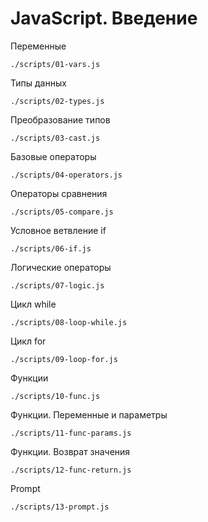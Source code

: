 # JavaScript. Введение

Переменные
    
    ./scripts/01-vars.js

Типы данных

    ./scripts/02-types.js

Преобразование типов

    ./scripts/03-cast.js

Базовые операторы

    ./scripts/04-operators.js

Операторы сравнения

    ./scripts/05-compare.js

Условное ветвление if

    ./scripts/06-if.js

Логические операторы

    ./scripts/07-logic.js

Цикл while

    ./scripts/08-loop-while.js

Цикл for

    ./scripts/09-loop-for.js

Функции

    ./scripts/10-func.js

Функции. Переменные и параметры

    ./scripts/11-func-params.js

Функции. Возврат значения

    ./scripts/12-func-return.js

Prompt

    ./scripts/13-prompt.js
